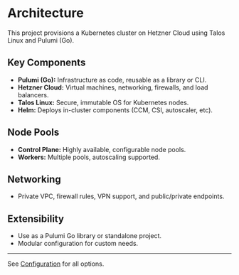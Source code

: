 # Architecture

This project provisions a Kubernetes cluster on Hetzner Cloud using Talos Linux and Pulumi (Go).

## Key Components

- **Pulumi (Go):** Infrastructure as code, reusable as a library or CLI.
- **Hetzner Cloud:** Virtual machines, networking, firewalls, and load balancers.
- **Talos Linux:** Secure, immutable OS for Kubernetes nodes.
- **Helm:** Deploys in-cluster components (CCM, CSI, autoscaler, etc).

## Node Pools

- **Control Plane:** Highly available, configurable node pools.
- **Workers:** Multiple pools, autoscaling supported.

## Networking

- Private VPC, firewall rules, VPN support, and public/private endpoints.

## Extensibility

- Use as a Pulumi Go library or standalone project.
- Modular configuration for custom needs.

---
See [Configuration](configuration.md) for all options.
